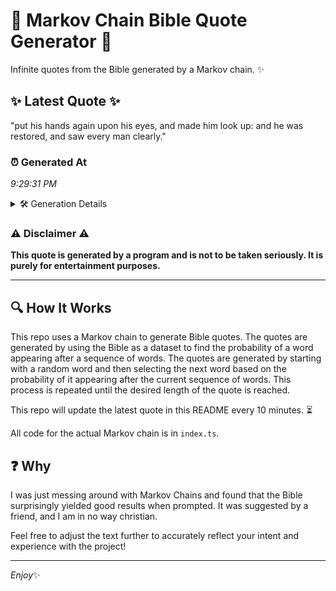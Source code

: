 # 📖 Markov Chain Bible Quote Generator 📖

Infinite quotes from the Bible generated by a Markov chain. ✨

## ✨ Latest Quote ✨
"put his hands again upon his eyes, and made him look up: and he was restored, and saw every man clearly."

### ⏰ Generated At
*9:29:31 PM*

<details>
    <summary>🛠️ Generation Details</summary>
    <p>
        <strong>🌱 Seed:</strong> put<br>
        <strong>🔄 Iterations:</strong> 20<br>
        <strong>📜 Context History:</strong><br>[ put ]: his<br>[ put, his ]: hands<br>[ put, his, hands ]: again<br>[ put, his, hands, again ]: upon<br>[ put, his, hands, again, upon ]: his<br>[ put, his, hands, again, upon, his ]: eyes,<br>[ his, hands, again, upon, his, eyes, ]: and<br>[ hands, again, upon, his, eyes,, and ]: made<br>[ again, upon, his, eyes,, and, made ]: him<br>[ upon, his, eyes,, and, made, him ]: look<br>[ his, eyes,, and, made, him, look ]: up:<br>[ eyes,, and, made, him, look, up: ]: and<br>[ and, made, him, look, up:, and ]: he<br>[ made, him, look, up:, and, he ]: was<br>[ him, look, up:, and, he, was ]: restored,<br>[ look, up:, and, he, was, restored, ]: and<br>[ up:, and, he, was, restored,, and ]: saw<br>[ and, he, was, restored,, and, saw ]: every<br>[ he, was, restored,, and, saw, every ]: man<br>[ was, restored,, and, saw, every, man ]: clearly.<br>
    </p>
</details>

### ⚠️ Disclaimer ⚠️
**This quote is generated by a program and is not to be taken seriously. It is purely for entertainment purposes.**

---

## 🔍 How It Works

This repo uses a Markov chain to generate Bible quotes. The quotes are generated by using the Bible as a dataset to find the probability of a word appearing after a sequence of words. The quotes are generated by starting with a random word and then selecting the next word based on the probability of it appearing after the current sequence of words. This process is repeated until the desired length of the quote is reached.

This repo will update the latest quote in this README every 10 minutes. ⏳

All code for the actual Markov chain is in `index.ts`.

## ❓ Why

I was just messing around with Markov Chains and found that the Bible surprisingly yielded good results when prompted. 
It was suggested by a friend, and I am in no way christian.

Feel free to adjust the text further to accurately reflect your intent and experience with the project!

---

*Enjoy*✨
